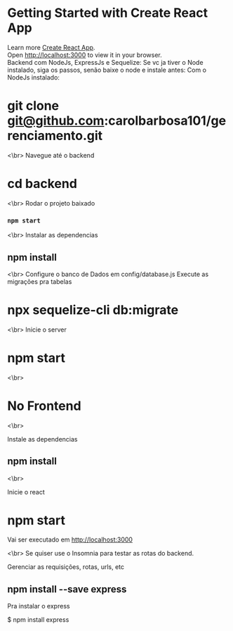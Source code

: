 # Getting Started with Create React App

Learn more [Create React App](https://github.com/facebook/create-react-app).
<br>
Open [http://localhost:3000](http://localhost:3000) to view it in your browser.
<br>
Backend com NodeJs, ExpressJs e Sequelize:
Se vc ja tiver o Node instalado, siga os passos, senão baixe o node e instale antes:
Com o NodeJs instalado:

# git clone git@github.com:carolbarbosa101/gerenciamento.git
<\br>
Navegue até o backend
# cd backend
<\br>
Rodar o projeto baixado
### `npm start` 
<\br>
Instalar as dependencias
## npm install
<\br>
Configure o banco de Dados em config/database.js
Execute as migrações pra tabelas
# npx sequelize-cli db:migrate
<\br>
Inicie o server
# npm start
<\br>

<h1> No Frontend </h1>
<\br>
  
Instale as dependencias
## npm install
<\br>

Inicie o react
# npm start
Vai ser executado em  [http://localhost:3000](http://localhost:3000)

<\br>
Se quiser use o Insomnia para testar as rotas do backend.

Gerenciar as requisições, rotas, urls, etc

## npm install --save express

Pra instalar o express

$ npm install express

